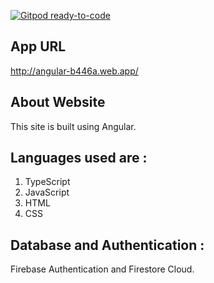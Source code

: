[![Gitpod ready-to-code](https://img.shields.io/badge/Gitpod-ready--to--code-blue?logo=gitpod)](https://gitpod.io/#https://github.com/akshatatray/Angular-WebApp)

## App URL
http://angular-b446a.web.app/

## About Website
This site is built using Angular.

## Languages used are :
1) TypeScript
2) JavaScript
3) HTML
4) CSS

## Database and Authentication :
Firebase Authentication and Firestore Cloud.
